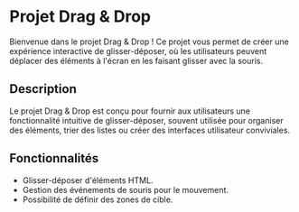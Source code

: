 # Projet Drag & Drop

Bienvenue dans le projet Drag & Drop ! Ce projet vous permet de créer une expérience interactive de glisser-déposer, où les utilisateurs peuvent déplacer des éléments à l'écran en les faisant glisser avec la souris.

## Description

Le projet Drag & Drop est conçu pour fournir aux utilisateurs une fonctionnalité intuitive de glisser-déposer, souvent utilisée pour organiser des éléments, trier des listes ou créer des interfaces utilisateur conviviales.

## Fonctionnalités

- Glisser-déposer d'éléments HTML.
- Gestion des événements de souris pour le mouvement.
- Possibilité de définir des zones de cible.

